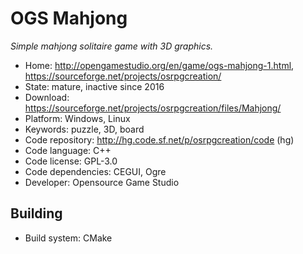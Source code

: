 # OGS Mahjong

_Simple mahjong solitaire game with 3D graphics._

- Home: http://opengamestudio.org/en/game/ogs-mahjong-1.html, https://sourceforge.net/projects/osrpgcreation/
- State: mature, inactive since 2016
- Download: https://sourceforge.net/projects/osrpgcreation/files/Mahjong/
- Platform: Windows, Linux
- Keywords: puzzle, 3D, board
- Code repository: http://hg.code.sf.net/p/osrpgcreation/code (hg)
- Code language: C++
- Code license: GPL-3.0
- Code dependencies: CEGUI, Ogre
- Developer: Opensource Game Studio

## Building

- Build system: CMake
